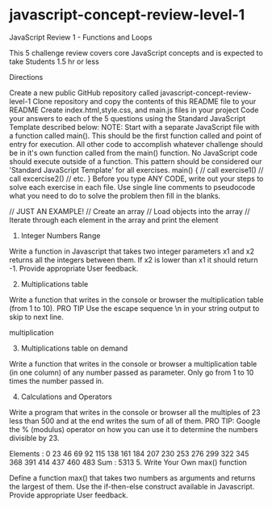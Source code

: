 # javascript-concept-review-level-1

JavaScript Review 1 - Functions and Loops

This 5 challenge review covers core JavaScript concepts and is expected to take Students 1.5 hr or less

Directions

Create a new public GitHub repository called javascript-concept-review-level-1
Clone repository and copy the contents of this README file to your README
Create index.html,style.css, and main.js files in your project
Code your answers to each of the 5 questions using the Standard JavaScript Template described below:
NOTE: Start with a separate JavaScript file with a function called main(). This should be the first function called and point of entry for execution. All other code to accomplish whatever challenge should be in it's own function called from the main() function. No JavaScript code should execute outside of a function. This pattern should be considered our 'Standard JavaScript Template' for all exercises.
main() {
    // call exercise1()
    // call excercise2()
    // etc.
}
Before you type ANY CODE, write out your steps to solve each exercise in each file. Use single line comments to pseudocode what you need to do to solve the problem then fill in the blanks.

// JUST AN EXAMPLE!
// Create an array
// Load objects into the array
// Iterate through each element in the array and print the element
1. Integer Numbers Range

Write a function in Javascript that takes two integer parameters x1 and x2 returns all the integers between them. If x2 is lower than x1 it should return -1. Provide appropriate User feedback.

2. Multiplications table

Write a function that writes in the console or browser the multiplication table (from 1 to 10). PRO TIP Use the escape sequence \n in your string output to skip to next line.

multiplication

3. Multiplications table on demand

Write a function that writes in the console or browser a multiplication table (in one column) of any number passed as parameter. Only go from 1 to 10 times the number passed in.

4. Calculations and Operators

Write a program that writes in the console or browser all the multiples of 23 less than 500 and at the end writes the sum of all of them. PRO TIP: Google the % (modulus) operator on how you can use it to determine the numbers divisible by 23.

Elements : 0 23 46 69 92 115 138 161 184 207 230 253 276 299 322 345 368
391 414 437 460 483
Sum : 5313
5. Write Your Own max() function

Define a function max() that takes two numbers as arguments and returns the largest of them. Use the if-then-else construct available in Javascript. Provide appropriate User feedback.
